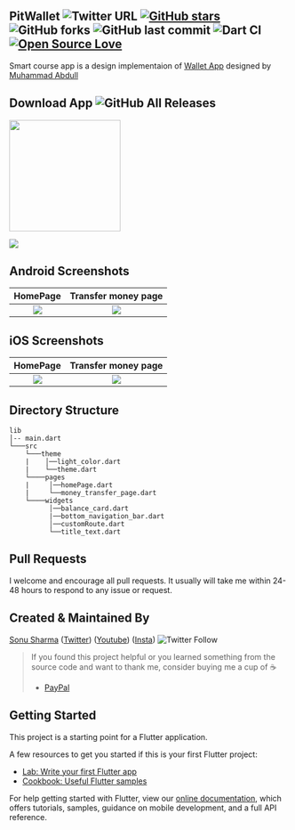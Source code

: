 ## PitWallet ![Twitter URL](https://img.shields.io/twitter/url?style=social&url=https%3A%2F%2Ftwitter.com%2Fthealphamerc) [![GitHub stars](https://img.shields.io/github/stars/Thealphamerc/PitWallet?style=social)](https://github.com/login?return_to=%2FTheAlphamerc%PitWallet) ![GitHub forks](https://img.shields.io/github/forks/TheAlphamerc/PitWallet?style=social) ![GitHub last commit](https://img.shields.io/github/last-commit/Thealphamerc/PitWallet) ![Dart CI](https://github.com/TheAlphamerc/PitWallet/workflows/Dart%20CI/badge.svg) [![Open Source Love](https://badges.frapsoft.com/os/v2/open-source.svg?v=103)](https://github.com/Thealphamerc/PitWallet) 

Smart course app is a design implementaion of [Wallet App](https://www.instagram.com/p/B81RaSeg7TJ/) designed by [Muhammad Abdull ](https://www.instagram.com/abdulldsgnr/)

## Download App ![GitHub All Releases](https://img.shields.io/github/downloads/Thealphamerc/PitWallet/total?color=green)
<a href="https://github.com/TheAlphamerc/PitWallet/releases/download/v1.0.0/app-release.apk"><img src="https://playerzon.com/asset/download.png" width="200"></img></a>

<img src="https://instagram.fdel3-2.fna.fbcdn.net/v/t51.2885-15/e35/87413583_202606307464445_5220458549564035004_n.jpg?_nc_ht=instagram.fdel3-2.fna.fbcdn.net&_nc_cat=105&_nc_ohc=DyFDV5NauVUAX_py7Nc&oh=31e2235a62f91ab1a1b68b83f8d7dc88&oe=5E873140"  /> 

## Android Screenshots

  HomePage              |   Transfer money page 
:-------------------------:|:-------------------------:
![](https://github.com/TheAlphamerc/PitWallet/blob/master/screenshots/screenshot_1.jpg?raw=true)|![](https://github.com/TheAlphamerc/PitWallet/blob/master/screenshots/screenshot_2.jpg?raw=true)

## iOS Screenshots
 HomePage              |  Transfer money page 
:-------------------------:|:-------------------------:
![](https://github.com/TheAlphamerc/PitWallet/blob/master/screenshots/screenshot_ios_1.png?raw=true)|![](https://github.com/TheAlphamerc/PitWallet/blob/master/screenshots/screenshot_ios_2.png?raw=true)

## Directory Structure
```
lib
│-- main.dart    
└───src
    └───theme
    |    │──light_color.dart
    |    └──theme.dart
    └────pages
    |     │──homePage.dart
    |     └──money_transfer_page.dart 
    └────widgets
          │──balance_card.dart
          |──bottom_navigation_bar.dart
          │──customRoute.dart
          └──title_text.dart
```
## Pull Requests

I welcome and encourage all pull requests. It usually will take me within 24-48 hours to respond to any issue or request.

## Created & Maintained By

[Sonu Sharma](https://github.com/TheAlphamerc) ([Twitter](https://www.twitter.com/TheAlphamerc)) ([Youtube](https://www.youtube.com/user/sonusharma045sonu/))
([Insta](https://www.instagram.com/_sonu_sharma__))  ![Twitter Follow](https://img.shields.io/twitter/follow/thealphamerc?style=social)

> If you found this project helpful or you learned something from the source code and want to thank me, consider buying me a cup of :coffee:
>
> * [PayPal](https://www.paypal.me/TheAlphamerc/)

## Getting Started

This project is a starting point for a Flutter application.

A few resources to get you started if this is your first Flutter project:

- [Lab: Write your first Flutter app](https://flutter.dev/docs/get-started/codelab)
- [Cookbook: Useful Flutter samples](https://flutter.dev/docs/cookbook)

For help getting started with Flutter, view our
[online documentation](https://flutter.dev/docs), which offers tutorials,
samples, guidance on mobile development, and a full API reference.
